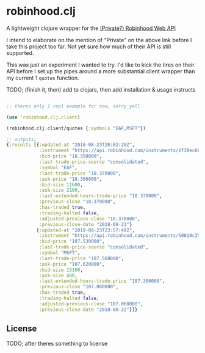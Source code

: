 # robinhood.clj

A lightweight clojure wrapper for the [(Private?) Robinhood Web API](https://github.com/sanko/Robinhood/)

I intend to elaborate on the mention of "Private" on the above link before I take this project too far. Not yet sure how much of their API is still supported.

This was just an experiment I wanted to try. I'd like to kick the tires on their API before I set up the pipes around a more substantial client wrapper than my current 1 `quotes` function.

<!-- ## Usage

Declare robinhood.clj in your project.clj

    (defproject xxxx "1.0.0-SNAPSHOT"
      :dependencies [[robinhood.clj "0.0.1"]])

Use robinhood.clj in your clojure code: -->

TODO; (finish it, then) add to clojars, then add installation & usage instructs

``` clojure

;; theres only 1 repl example for now, sorry yall

(use 'robinhood.clj.client)

(robinhood.clj.client/quotes {:symbols "EAF,MSFT"})

;; outputs;
{:results [{:updated-at "2018-08-23T20:02:20Z",
            :instrument "https://api.robinhood.com/instruments/2f30ec68-bb19-44aa-a289-b50b43c2257c/",
            :bid-price "18.350000",
            :last-trade-price-source "consolidated",
            :symbol "EAF",
            :last-trade-price "18.370000",
            :ask-price "18.360000",
            :bid-size 11600,
            :ask-size 2100,
            :last-extended-hours-trade-price "18.370000",
            :previous-close "18.370000",
            :has-traded true,
            :trading-halted false,
            :adjusted-previous-close "18.370000",
            :previous-close-date "2018-08-22"}
           {:updated-at "2018-08-23T23:57:49Z",
            :instrument "https://api.robinhood.com/instruments/50810c35-d215-4866-9758-0ada4ac79ffa/",
            :bid-price "107.530000",
            :last-trade-price-source "consolidated",
            :symbol "MSFT",
            :last-trade-price "107.560000",
            :ask-price "107.620000",
            :bid-size 15100,
            :ask-size 400,
            :last-extended-hours-trade-price "107.300000",
            :previous-close "107.060000",
            :has-traded true,
            :trading-halted false,
            :adjusted-previous-close "107.060000",
            :previous-close-date "2018-08-22"}]}
```

## License

TODO; after theres something to license
